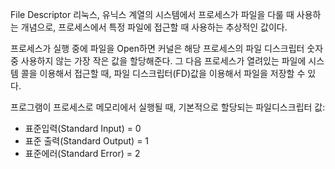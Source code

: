File Descriptor
리눅스, 유닉스 계열의 시스템에서 프로세스가 파일을 다룰 때 사용하는 개념으로,
프로세스에서 특정 파일에 접근할 때 사용하는 추상적인 값이다.

프로세스가 실행 중에 파일을 Open하면 커널은 해당 프로세스의 파일 디스크립터 숫자 중 사용하지 않는 가장 작은 값을 할당해준다. 그 다음 프로세스가 열려있는 파일에 시스템 콜을 이용해서 접근할 때, 파일 디스크립터(FD)값을 이용해서 파일을 저장할 수 있다. 

프로그램이 프로세스로 메모리에서 실행될 때, 기본적으로 할당되는 파일디스크립터 값:
- 표준입력(Standard Input) = 0
- 표준 출력(Standard Output) = 1
- 표준에러(Standard Error) = 2